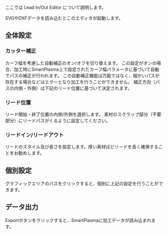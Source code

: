 ここでは Lead In/Out Editor について説明します。

SVGやDXFデータを読み込むとこのエディタが起動します。

## 全体設定

### カッター補正
カーフ幅を考慮した自動補正のオン/オフを切り替えます。
この設定がオンの場合、加工時にSmartPlasma上で設定されたカーフ幅パラメータに基づいて自動でパスの補正が行われます。
この自動補正機能は万能ではなく、細かいパスが存在する場合などはエラーとなり加工を行うことができません。
補正方向（パスの内側・外側）は下記のリード位置に基づいて決定されます。

### リード位置
リード開始・終了位置の内側/外側を選択します。
素材のスクラップ部分（不要部分）にリードパスがくるように設定してください。

### リードイン/リードアウト
リードのスタイル及び長さを設定します。厚い素材ほどリードを長く確保することをお勧めします。

## 個別設定
グラフィックエリアのパスをクリックすると、個別に上記の設定を行うことができます。

## データ出力
Exportボタンをクリックすると、SmartPlasmaに加工データが読み込まれます。
